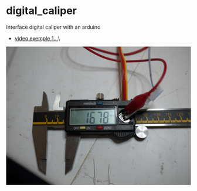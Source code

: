 digital_caliper
===============

Interface digital caliper with an arduino

 * [video exemple 1...](http://youtu.be/LdtzGhUFgY8)\\


 ![ScreenShot](media/modified_caliper.png)
